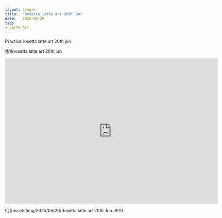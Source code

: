 ```yaml
---
layout: single
title:  "Rosetta latte art 20th Jun"
date:   2025-06-20
tags:
- Latte Art
---
```


Practice rosetta latte art 20th jun

练练rosetta latte art 20th jun

<div class="embed-container">
  <iframe
      src="https://www.youtube.com/embed/xu0M_8HhQM0"
      width="700"
      height="480"
      frameborder="0"
      allowfullscreen="true">
  </iframe>
</div>

![](/assets/img/2025/06/20/Rosetta latte art 20th Jun.JPG)

